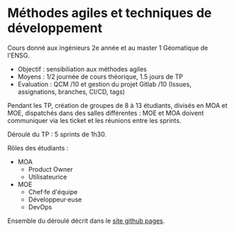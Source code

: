 # Méthodes agiles et techniques de développement

Cours donné aux ingénieurs 2e année et au master 1 Géomatique de l'ENSG.

- Objectif : sensibiliation aux méthodes agiles
- Moyens : 1/2 journée de cours théorique, 1.5 jours de TP
- Evaluation : QCM /10 et gestion du projet Gitlab /10 (Issues, assignations, branches, CI/CD, tags)



Pendant les TP, création de groupes de 8 à 13 étudiants, divisés en MOA et MOE, dispatchés dans des salles différentes : MOE et MOA doivent communiquer via les ticket et les réunions entre les sprints.

Déroulé du TP : 5 sprints de 1h30.

Rôles des étudiants :
- MOA
  - Product Owner
  - Utilisateurice
- MOE
  - Chef·fe d'équipe
  - Développeur·euse
  - DevOps

Ensemble du déroulé décrit dans le [site github pages](https://azarz.github.io/Methodes-agiles-et-techniques-de-developpement-ing2-m1/).
